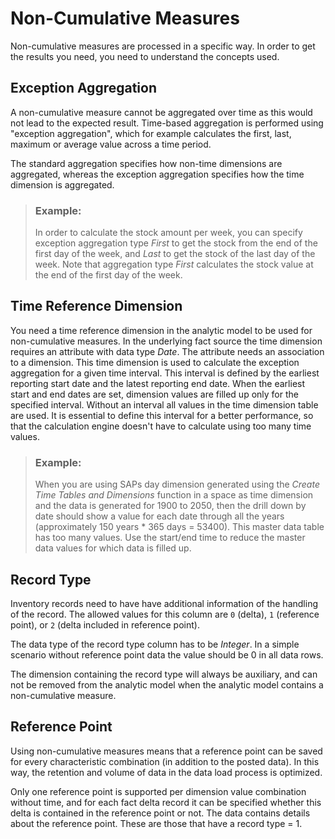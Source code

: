 <!-- loio589908814adc4f16bb2e158794f9a96a -->

# Non-Cumulative Measures

Non-cumulative measures are processed in a specific way. In order to get the results you need, you need to understand the concepts used.



<a name="loio589908814adc4f16bb2e158794f9a96a__section_yhs_zjs_51c"/>

## Exception Aggregation

A non-cumulative measure cannot be aggregated over time as this would not lead to the expected result. Time-based aggregation is performed using "exception aggregation", which for example calculates the first, last, maximum or average value across a time period.

The standard aggregation specifies how non-time dimensions are aggregated, whereas the exception aggregation specifies how the time dimension is aggregated.

> ### Example:  
> In order to calculate the stock amount per week, you can specify exception aggregation type *First* to get the stock from the end of the first day of the week, and *Last* to get the stock of the last day of the week. Note that aggregation type *First* calculates the stock value at the end of the first day of the week.



<a name="loio589908814adc4f16bb2e158794f9a96a__section_wzd_cks_51c"/>

## Time Reference Dimension

You need a time reference dimension in the analytic model to be used for non-cumulative measures. In the underlying fact source the time dimension requires an attribute with data type *Date*. The attribute needs an association to a dimension. This time dimension is used to calculate the exception aggregation for a given time interval. This interval is defined by the earliest reporting start date and the latest reporting end date. When the earliest start and end dates are set, dimension values are filled up only for the specified interval. Without an interval all values in the time dimension table are used. It is essential to define this interval for a better performance, so that the calculation engine doesn't have to calculate using too many time values.

> ### Example:  
> When you are using SAPs day dimension generated using the *Create Time Tables and Dimensions* function in a space as time dimension and the data is generated for 1900 to 2050, then the drill down by date should show a value for each date through all the years \(approximately 150 years \* 365 days = 53400\). This master data table has too many values. Use the start/end time to reduce the master data values for which data is filled up.



<a name="loio589908814adc4f16bb2e158794f9a96a__section_kgy_rzv_y1c"/>

## Record Type

Inventory records need to have have additional information of the handling of the record. The allowed values for this column are `0` \(delta\), `1` \(reference point\), or `2` \(delta included in reference point\).

The data type of the record type column has to be *Integer*. In a simple scenario without reference point data the value should be 0 in all data rows.

The dimension containing the record type will always be auxiliary, and can not be removed from the analytic model when the analytic model contains a non-cumulative measure.



<a name="loio589908814adc4f16bb2e158794f9a96a__section_isn_2ks_51c"/>

## Reference Point

Using non-cumulative measures means that a reference point can be saved for every characteristic combination \(in addition to the posted data\). In this way, the retention and volume of data in the data load process is optimized.

Only one reference point is supported per dimension value combination without time, and for each fact delta record it can be specified whether this delta is contained in the reference point or not. The data contains details about the reference point. These are those that have a record type = 1.

